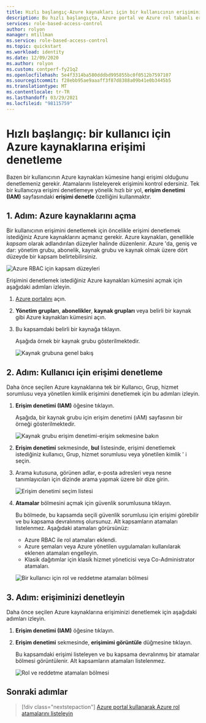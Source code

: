 ```yaml
---
title: Hızlı başlangıç-Azure kaynakları için bir kullanıcının erişimini denetleme-Azure RBAC
description: Bu hızlı başlangıçta, Azure portal ve Azure rol tabanlı erişim denetimi (Azure RBAC) kullanarak kendiniz veya başka bir kullanıcı için Azure kaynaklarına erişimi nasıl denetleyeceğinizi öğreneceksiniz.
services: role-based-access-control
author: rolyon
manager: mtillman
ms.service: role-based-access-control
ms.topic: quickstart
ms.workload: identity
ms.date: 12/09/2020
ms.author: rolyon
ms.custom: contperf-fy21q2
ms.openlocfilehash: 5e4f3314ba580dddbd995855bc0f0512b7597107
ms.sourcegitcommit: f28ebb95ae9aaaff3f87d8388a09b41e0b3445b5
ms.translationtype: MT
ms.contentlocale: tr-TR
ms.lasthandoff: 03/29/2021
ms.locfileid: "98115759"
---
```

# <a name="quickstart-check-access-for-a-user-to-azure-resources"></a>Hızlı başlangıç: bir kullanıcı için Azure kaynaklarına erişimi denetleme

Bazen bir kullanıcının Azure kaynakları kümesine hangi erişimi olduğunu denetlemeniz gerekir. Atamalarını listeleyerek erişimini kontrol edersiniz. Tek bir kullanıcıya erişimi denetlemeye yönelik hızlı bir yol, **erişim denetimi (IAM)** sayfasındaki **erişimi denetle** özelliğini kullanmaktır.

## <a name="step-1-open-the-azure-resources"></a>1. Adım: Azure kaynaklarını açma

Bir kullanıcının erişimini denetlemek için öncelikle erişimi denetlemek istediğiniz Azure kaynaklarını açmanız gerekir. Azure kaynakları, genellikle *kapsam* olarak adlandırılan düzeyler halinde düzenlenir. Azure 'da, geniş ve dar: yönetim grubu, abonelik, kaynak grubu ve kaynak olmak üzere dört düzeyde bir kapsam belirtebilirsiniz.

![Azure RBAC için kapsam düzeyleri](../../includes/role-based-access-control/media/scope-levels.png)

Erişimini denetlemek istediğiniz Azure kaynakları kümesini açmak için aşağıdaki adımları izleyin.

1. [Azure portalını](https://portal.azure.com) açın.

1. **Yönetim grupları**, **abonelikler**, **kaynak grupları** veya belirli bir kaynak gibi Azure kaynakları kümesini açın.

1. Bu kapsamdaki belirli bir kaynağa tıklayın.

    Aşağıda örnek bir kaynak grubu gösterilmektedir.

    ![Kaynak grubuna genel bakış](./media/shared/rg-overview.png)

## <a name="step-2-check-access-for-a-user"></a>2. Adım: Kullanıcı için erişimi denetleme

Daha önce seçilen Azure kaynaklarına tek bir Kullanıcı, Grup, hizmet sorumlusu veya yönetilen kimlik erişimini denetlemek için bu adımları izleyin.

1. **Erişim denetimi (IAM)** öğesine tıklayın.

    Aşağıda, bir kaynak grubu için erişim denetimi (ıAM) sayfasının bir örneği gösterilmektedir.

    ![Kaynak grubu erişim denetimi-erişim sekmesine bakın](./media/shared/rg-access-control.png)

1. **Erişim denetimi** sekmesinde, **bul** listesinde, erişimi denetlemek istediğiniz kullanıcı, Grup, hizmet sorumlusu veya yönetilen kimlik ' i seçin.

1. Arama kutusuna, görünen adlar, e-posta adresleri veya nesne tanımlayıcıları için dizinde arama yapmak üzere bir dize girin.

    ![Erişim denetimi seçim listesi](./media/shared/rg-check-access-select.png)

1. **Atamalar** bölmesini açmak için güvenlik sorumlusuna tıklayın.

    Bu bölmede, bu kapsamda seçili güvenlik sorumlusu için erişimi görebilir ve bu kapsama devralınmış olursunuz. Alt kapsamların atamaları listelenmez. Aşağıdaki atamaları görürsünüz:

    - Azure RBAC ile rol atamaları eklendi.
    - Azure şemaları veya Azure yönetilen uygulamaları kullanılarak eklenen atamaları engelleyin.
    - Klasik dağıtımlar için klasik hizmet yöneticisi veya Co-Administrator atamaları. 

    ![Bir kullanıcı için rol ve reddetme atamaları bölmesi](./media/shared/rg-check-access-assignments-user.png)

## <a name="step-3-check-your-access"></a>3. Adım: erişiminizi denetleyin

Daha önce seçilen Azure kaynaklarına erişiminizi denetlemek için aşağıdaki adımları izleyin.

1. **Erişim denetimi (IAM)** öğesine tıklayın.

1. **Erişim denetimi** sekmesinde, **erişimimi görüntüle** düğmesine tıklayın.

    Bu kapsamdaki erişimi listeleyen ve bu kapsama devralınmış bir atamalar bölmesi görüntülenir. Alt kapsamların atamaları listelenmez.

    ![Rol ve reddetme atamaları bölmesi](./media/check-access/rg-check-access-assignments.png)

## <a name="next-steps"></a>Sonraki adımlar

> [!div class="nextstepaction"]
> [Azure portal kullanarak Azure rol atamalarını listeleyin](role-assignments-list-portal.md)
